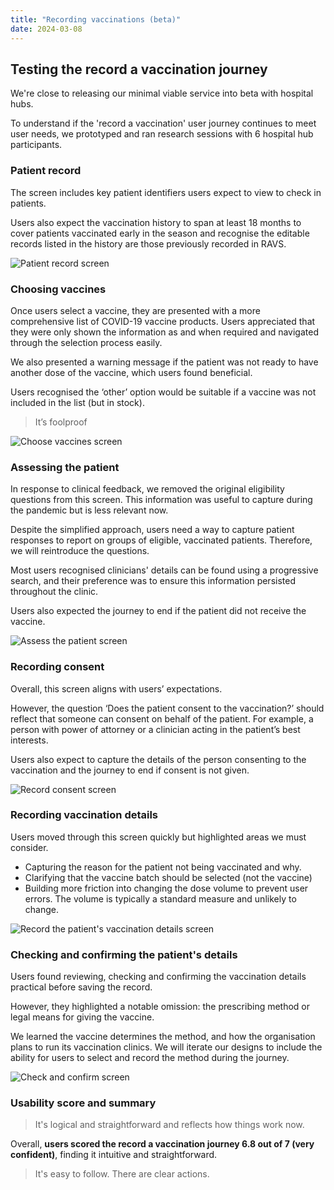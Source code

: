 ```yaml
---
title: "Recording vaccinations (beta)"
date: 2024-03-08
---
```


## Testing the record a vaccination journey

We're close to releasing our minimal viable service into beta with hospital hubs.

To understand if the 'record a vaccination' user journey continues to meet user needs, we prototyped and ran research sessions with 6 hospital hub participants.

### Patient record

The screen includes key patient identifiers users expect to view to check in patients.

Users also expect the vaccination history to span at least 18 months to cover patients vaccinated early in the season and recognise the editable records listed in the history are those previously recorded in RAVS.

![Patient record screen](ugcdwt4a0jnktc7fkwmokwxd7yud.png)

### Choosing vaccines

Once users select a vaccine, they are presented with a more comprehensive list of COVID-19 vaccine products. Users appreciated that they were only shown the information as and when required and navigated through the selection process easily.

We also presented a warning message if the patient was not ready to have another dose of the vaccine, which users found beneficial.

Users recognised the ‘other’ option would be suitable if a vaccine was not included in the list (but in stock).

> It’s foolproof

![Choose vaccines screen](ohpiz0e0ouq5ngsxwou61ve8pbk5.png)

### Assessing the patient

In response to clinical feedback, we removed the original eligibility questions from this screen. This information was useful to capture during the pandemic but is less relevant now.

Despite the simplified approach, users need a way to capture patient responses to report on groups of eligible, vaccinated patients. Therefore, we will reintroduce the questions.

Most users recognised clinicians' details can be found using a progressive search, and their preference was to ensure this information persisted throughout the clinic.

Users also expected the journey to end if the patient did not receive the vaccine.

![Assess the patient screen](nsgqh5qeu3cqjzaqyewykenczlxn.png)

### Recording consent

Overall, this screen aligns with users’ expectations.

However, the question ‘Does the patient consent to the vaccination?’ should reflect that someone can consent on behalf of the patient. For example, a person with power of attorney or a clinician acting in the patient’s best interests.

Users also expect to capture the details of the person consenting to the vaccination and the journey to end if consent is not given.

![Record consent screen](wib5itobjvp7k0xobpvh4746vdim.png)

### Recording vaccination details

Users moved through this screen quickly but highlighted areas we must consider.

- Capturing the reason for the patient not being vaccinated and why.
- Clarifying that the vaccine batch should be selected (not the vaccine)
- Building more friction into changing the dose volume to prevent user errors. The volume is typically a standard measure and unlikely to change.

![Record the patient's vaccination details screen](y7xd29kkyqnlhsufaeigxjxpu6qp.png)

### Checking and confirming the patient's details

Users found reviewing, checking and confirming the vaccination details practical before saving the record.

However, they highlighted a notable omission: the prescribing method or legal means for giving the vaccine.

We learned the vaccine determines the method, and how the organisation plans to run its vaccination clinics. We will iterate our designs to include the ability for users to select and record the method during the journey.

![Check and confirm screen](k9gpg2zln588s39etmd67hlv4xic.png)

### Usability score and summary

> It's logical and straightforward and reflects how things work now.

Overall, **users scored the record a vaccination journey 6.8 out of 7 (very confident)**, finding it intuitive and straightforward.

> It's easy to follow. There are clear actions.

